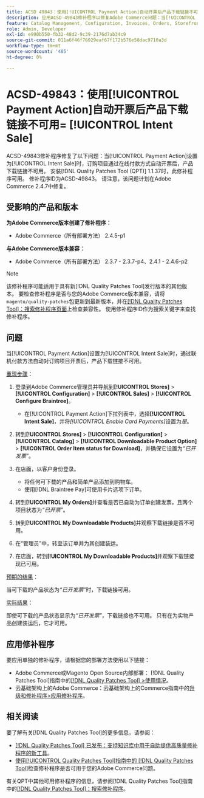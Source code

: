 ```yaml
---
title: ACSD 49843：使用[!UICONTROL Payment Action]自动开票后产品下载链接不可用= [!UICONTROL Intent Sale]
description: 应用ACSD-49843修补程序以修复Adobe Commerce问题：当[!UICONTROL Payment Action]设置为[!UICONTROL Intent Sale]时，通过在线付款方式自动对订购项目开票后，产品下载链接不可用。
feature: Catalog Management, Configuration, Invoices, Orders, Storefront
role: Admin, Developer
exl-id: e990b550-fb32-48d2-9c39-2176d7ab34c9
source-git-commit: 011a6f46f76029eaf67f172b576e58dac9710a3d
workflow-type: tm+mt
source-wordcount: '485'
ht-degree: 0%

---
```


# ACSD-49843：使用[!UICONTROL Payment Action]自动开票后产品下载链接不可用= [!UICONTROL Intent Sale]

ACSD-49843修补程序修复了以下问题：当[!UICONTROL Payment Action]设置为[!UICONTROL Intent Sale]时，订购项目通过在线付款方式自动开票后，产品下载链接不可用。 安装[!DNL Quality Patches Tool (QPT)] 1.1.37时，此修补程序可用。 修补程序ID为ACSD-49843。 请注意，该问题计划在Adobe Commerce 2.4.7中修复。

## 受影响的产品和版本

**为Adobe Commerce版本创建了修补程序：**

* Adobe Commerce（所有部署方法） 2.4.5-p1

**与Adobe Commerce版本兼容：**

* Adobe Commerce（所有部署方法） 2.3.7 - 2.3.7-p4、2.4.1 - 2.4.6-p2

>[!NOTE]
>
>该修补程序可能适用于具有新[!DNL Quality Patches Tool]发行版本的其他版本。 要检查修补程序是否与您的Adobe Commerce版本兼容，请将`magento/quality-patches`包更新到最新版本，并在[[!DNL Quality Patches Tool]：搜索修补程序页面](https://experienceleague.adobe.com/tools/commerce-quality-patches/index.html)上检查兼容性。 使用修补程序ID作为搜索关键字来查找修补程序。

## 问题

当[!UICONTROL Payment Action]设置为[!UICONTROL Intent Sale]时，通过联机付款方法自动对订购项目开票后，产品下载链接不可用。

<u>重现步骤</u>：

1. 登录到Adobe Commerce管理员并导航到&#x200B;**[!UICONTROL Stores]** > **[!UICONTROL Configuration]** > **[!UICONTROL Sales]** > **[!UICONTROL Configure Braintree]**。

   * 在[!UICONTROL Payment Action]下拉列表中，选择&#x200B;**[!UICONTROL Intent Sale]**，并将&#x200B;*[!UICONTROL Enable Card Payments]*&#x200B;设置为&#x200B;*是*。

1. 转到&#x200B;**[!UICONTROL Stores]** > **[!UICONTROL Configuration]** > **[!UICONTROL Catalog]** > **[!UICONTROL Downloadable Product Option]** > **[!UICONTROL Order Item status for Download]**，并确保它设置为&#x200B;*“已开发票”*。
1. 在店面，以客户身份登录。

   * 将任何可下载的产品和简单产品添加到购物车。
   * 使用[!DNL Braintree Pay]可使用卡片选项下订单。

1. 转到&#x200B;**[!UICONTROL My Orders]**&#x200B;并查看是否已自动为订单创建发票，且两个项目状态为&#x200B;*“已开票”*。
1. 转到&#x200B;**[!UICONTROL My Downloadable Products]**&#x200B;并观察下载链接是否不可用。
1. 在“管理员”中，转至该订单并为其创建装运。
1. 在店面，转到&#x200B;**[!UICONTROL My Downloadable Products]**&#x200B;并观察下载链接现已可用。

<u>预期的结果</u>：

当可下载的产品状态为&#x200B;*“已开发票”*&#x200B;时，下载链接可用。

<u>实际结果</u>：

即使可下载的产品状态显示为&#x200B;*“已开发票”*，下载链接也不可用。 只有在为实物产品创建装运后，它才可用。

## 应用修补程序

要应用单独的修补程序，请根据您的部署方法使用以下链接：

* Adobe Commerce或Magento Open Source内部部署： [!DNL Quality Patches Tool]指南中的[[!DNL Quality Patches Tool] >使用情况](/help/tools/quality-patches-tool/usage.md)。
* 云基础架构上的Adobe Commerce：云基础架构上的Commerce指南中的[升级和修补程序>应用修补程序](https://experienceleague.adobe.com/docs/commerce-cloud-service/user-guide/develop/upgrade/apply-patches.html)。

## 相关阅读

要了解有关[!DNL Quality Patches Tool]的更多信息，请参阅：

* [[!DNL Quality Patches Tool] 已发布：支持知识库中用于自助提供高质量修补程序的新工具](https://experienceleague.adobe.com/en/docs/commerce-operations/tools/quality-patches-tool/quality-patches-tool-to-self-serve-quality-patches)。
* [使用[!UICONTROL Quality Patches Tool]指南中的 [!DNL Quality Patches Tool]](/help/tools/quality-patches-tool/patches-available-in-qpt/check-patch-for-magento-issue-with-magento-quality-patches.md)检查修补程序是否可用于您的Adobe Commerce问题。


有关QPT中其他可用修补程序的信息，请参阅[!DNL Quality Patches Tool]指南中的[[!DNL Quality Patches Tool]：搜索修补程序](https://experienceleague.adobe.com/tools/commerce-quality-patches/index.html)。
